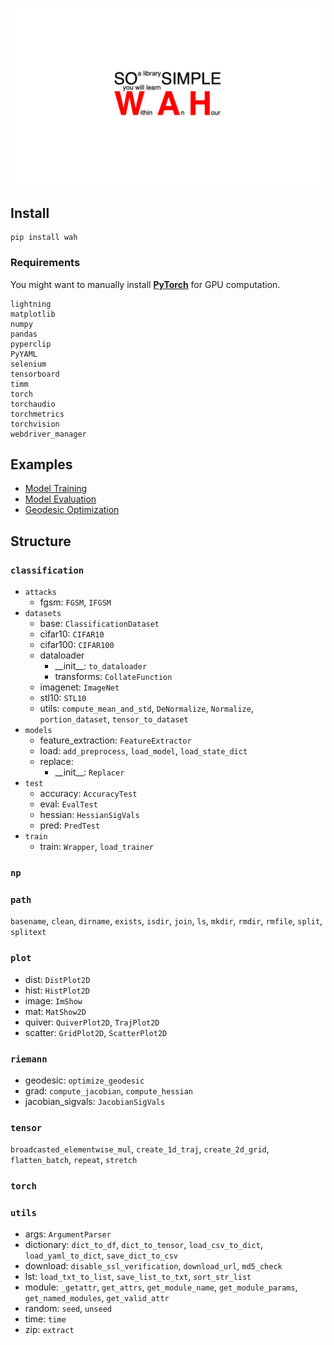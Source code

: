![logo](https://github.com/yupeeee/WAH/blob/main/WAH.png?raw=true)

## Install

```commandline
pip install wah
```

### Requirements

You might want to manually install [**PyTorch**](https://pytorch.org/get-started/locally/)
for GPU computation.

```text
lightning
matplotlib
numpy
pandas
pyperclip
PyYAML
selenium
tensorboard
timm
torch
torchaudio
torchmetrics
torchvision
webdriver_manager
```

## Examples

- [Model Training](https://github.com/yupeeee/WAH/tree/main/examples/model_training)
- [Model Evaluation](https://github.com/yupeeee/WAH/tree/main/examples/model_evaluation)
- [Geodesic Optimization](https://github.com/yupeeee/WAH/tree/main/examples/geodesic_optimization)


## Structure

### `classification`
- `attacks`
    - fgsm:
    `FGSM`,
    `IFGSM`
- `datasets`
    - base:
    `ClassificationDataset`
    - cifar10:
    `CIFAR10`
    - cifar100:
    `CIFAR100`
    - dataloader
        - \_\_init\_\_:
        `to_dataloader`
        - transforms:
        `CollateFunction`
    - imagenet:
    `ImageNet`
    - stl10:
    `STL10`
    - utils:
    `compute_mean_and_std`,
    `DeNormalize`,
    `Normalize`,
    `portion_dataset`,
    `tensor_to_dataset`
- `models`
    - feature_extraction:
    `FeatureExtractor`
    - load:
    `add_preprocess`,
    `load_model`,
    `load_state_dict`
    - replace:
        - \_\_init\_\_:
        `Replacer`
- `test`
    - accuracy:
    `AccuracyTest`
    - eval:
    `EvalTest`
    - hessian:
    `HessianSigVals`
    - pred:
    `PredTest`
- `train`
    - train:
    `Wrapper`,
    `load_trainer`

### `np`

### `path`
`basename`,
`clean`,
`dirname`,
`exists`,
`isdir`,
`join`,
`ls`,
`mkdir`,
`rmdir`,
`rmfile`,
`split`,
`splitext`

### `plot`
- dist:
`DistPlot2D`
- hist:
`HistPlot2D`
- image:
`ImShow`
- mat:
`MatShow2D`
- quiver:
`QuiverPlot2D`,
`TrajPlot2D`
- scatter:
`GridPlot2D`,
`ScatterPlot2D`

### `riemann`
- geodesic:
`optimize_geodesic`
- grad:
`compute_jacobian`,
`compute_hessian`
- jacobian_sigvals:
`JacobianSigVals`

### `tensor`
`broadcasted_elementwise_mul`,
`create_1d_traj`,
`create_2d_grid`,
`flatten_batch`,
`repeat`,
`stretch`

### `torch`

### `utils`
- args:
`ArgumentParser`
- dictionary:
`dict_to_df`,
`dict_to_tensor`,
`load_csv_to_dict`,
`load_yaml_to_dict`,
`save_dict_to_csv`
- download:
`disable_ssl_verification`,
`download_url`,
`md5_check`
- lst:
`load_txt_to_list`,
`save_list_to_txt`,
`sort_str_list`
- module:
`_getattr`,
`get_attrs`,
`get_module_name`,
`get_module_params`,
`get_named_modules`,
`get_valid_attr`
- random:
`seed`,
`unseed`
- time:
`time`
- zip:
`extract`
